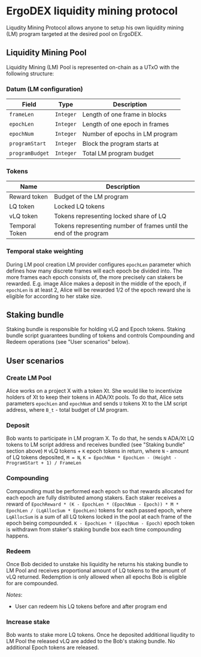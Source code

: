 # ErgoDEX liquidity mining protocol

Liqudity Mining Protocol allows anyone to setup his own liquidity mining (LM) program targeted at the desired pool on ErgoDEX.

## Liquidity Mining Pool
Liquidity Mining (LM) Pool is represented on-chain as a UTxO with the following structure:

### Datum (LM configuration)
| Field           | Type      | Description                    |
|-----------------|-----------|--------------------------------|
| `frameLen`      | `Integer` | Length of one frame in blocks  |
| `epochLen`      | `Integer` | Length of one epoch in frames  |
| `epochNum`      | `Integer` | Number of epochs in LM program |
| `programStart`  | `Integer` | Block the program starts at    |
| `programBudget` | `Integer` | Total LM program budget        |

### Tokens
| Name           | Description                                                       |
|----------------|-------------------------------------------------------------------|
| Reward token   | Budget of the LM program                                          |
| LQ token       | Locked LQ tokens                                                  |
| vLQ token      | Tokens representing locked share of LQ                            |
| Temporal Token | Tokens representing number of frames until the end of the program |


### Temporal stake weighting
During LM pool creation LM provider configures `epochLen` parameter which defines how many discrete frames will each epoch be divided into.
The more frames each epoch consists of, the more precisely can stakers be rewarded. E.g. image Alice makes a deposit in the middle of the epoch, 
if `epochLen` is at least 2, Alice will be rewarded 1/2 of the epoch reward she is eligible for according to her stake size.

## Staking bundle
Staking bundle is responsible for holding vLQ and Epoch tokens. Staking bundle script guarantees bundling of tokens and controls Compounding and Redeem operations (see "User scenarios" below).

## User scenarios

### Create LM Pool
Alice works on a project X with a token Xt. She would like to incentivize holders of Xt to keep their tokens in ADA/Xt pools.
To do that, Alice sets parameters `epochLen` and `epochNum` and sends `U` tokens Xt to the LM script address, where `B_t` - total budget of LM program.

### Deposit
Bob wants to participate in LM program X. To do that, he sends `N` ADA/Xt LQ tokens to LM script address and receives bundled (see "Staking bundle" section above) `M` vLQ tokens + `K` epoch tokens in return, where `N` - amount of LQ tokens deposited, `M = N`, `K = EpochNum * EpochLen - (Height - ProgramStart + 1) / FrameLen`

### Compounding
Compounding must be performed each epoch so that rewards allocated for each epoch are fully distributed among stakers. 
Each staker receives a reward of `EpochReward * (K - EpochLen * (EpochNum - Epoch)) * M * EpochLen / (LqAllocSum * EpochLen)` tokens for each passed epoch, where `LqAllocSum` is a sum of all LQ tokens locked in the pool at each frame of the epoch being compounded. 
`K - EpochLen * (EpochNum - Epoch)` epoch token is withdrawn from staker's staking bundle box each time compounding happens.

### Redeem
Once Bob decided to unstake his liquidity he returns his staking bundle to LM Pool and receives proportional amount of LQ tokens to the amount of vLQ returned. Redemption is only allowed when all epochs Bob is eligible for are compounded.

_Notes_:
* User can redeem his LQ tokens before and after program end

### Increase stake
Bob wants to stake more LQ tokens. Once he deposited additional liqudity to LM Pool the released vLQ are added to the Bob's staking bundle. No additional Epoch tokens are released. 
